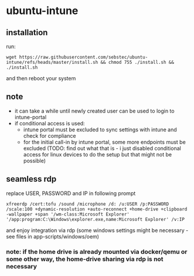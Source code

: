 # ubuntu-intune
## installation
run: 

`wget https://raw.githubusercontent.com/sebstec/ubuntu-intune/refs/heads/master/install.sh && chmod 755 ./install.sh && ./install.sh`

and then reboot your system

## note
- it can take a while until newly created user can be used to login to intune-portal
- if conditional access is used:
    - intune portal must be excluded to sync settings with intune and check for compliance
    - for the initial call-in by intune portal, some more endpoints must be excluded (TODO: find out what that is - i just disabled conditional access for linux devices to do the setup but that might not be possible)

## seamless rdp
replace USER, PASSWORD and IP in following prompt

`xfreerdp /cert:tofu /sound /microphone /d: /u:USER /p:PASSWORD /scale:100 +dynamic-resolution +auto-reconnect +home-drive +clipboard -wallpaper +span '/wm-class:Microsoft Explorer' '/app:program:C:\Windows\explorer.exe,name:Microsoft Explorer' /v:IP
`

and enjoy integration via rdp (some windows settings might be necessary - see files in app-scripts/windows/oem)

### note: if the home drive is already mounted via docker/qemu or some other way, the home-drive sharing via rdp is not necessary

